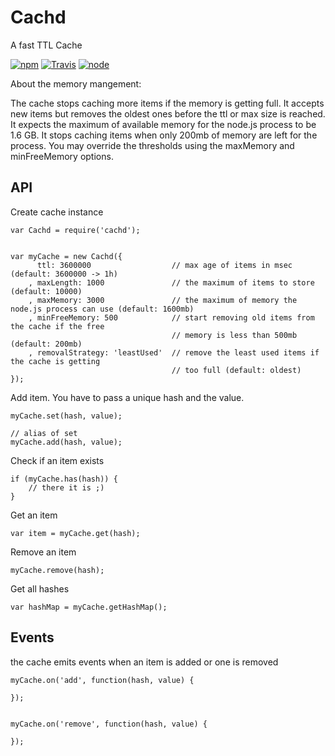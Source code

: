 # Cachd

A fast TTL Cache


[![npm](https://img.shields.io/npm/dm/cachd.svg?style=flat-square)](https://www.npmjs.com/package/cachd)
[![Travis](https://img.shields.io/travis/eventEmitter/cachd.svg?style=flat-square)](https://travis-ci.org/eventEmitter/cachd)
[![node](https://img.shields.io/node/v/cachd.svg?style=flat-square)](https://nodejs.org/)

About the memory mangement:

The cache stops caching more items if the memory is getting full. It accepts
new items but removes the oldest ones before the ttl or max size is reached.
It expects the maximum of available memory for the node.js process to be 1.6 GB.
It stops caching items when only 200mb of memory are left for the process. You
may override the thresholds using the maxMemory and minFreeMemory options.


## API

Create cache instance

    var Cachd = require('cachd');


    var myCache = new Cachd({
          ttl: 3600000                  // max age of items in msec (default: 3600000 -> 1h)
        , maxLength: 1000               // the maximum of items to store (default: 10000)
        , maxMemory: 3000               // the maximum of memory the node.js process can use (default: 1600mb)
        , minFreeMemory: 500            // start removing old items from the cache if the free
                                        // memory is less than 500mb (default: 200mb)
        , removalStrategy: 'leastUsed'  // remove the least used items if the cache is getting
                                        // too full (default: oldest)
    });



Add item. You have to pass a unique hash and the value.


    myCache.set(hash, value);

    // alias of set
    myCache.add(hash, value);



Check if an item exists


    if (myCache.has(hash)) {
        // there it is ;)
    }


Get an item


    var item = myCache.get(hash);


Remove an item


    myCache.remove(hash);



Get all hashes

    var hashMap = myCache.getHashMap();



## Events


the cache emits events when an item is added or one is removed

    myCache.on('add', function(hash, value) {

    });


    myCache.on('remove', function(hash, value) {

    });
